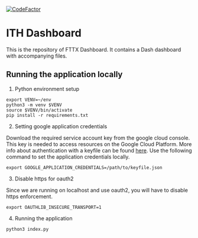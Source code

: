 [![CodeFactor](https://www.codefactor.io/repository/github/vwt-digital/fttx-dashboard/badge)](https://www.codefactor.io/repository/github/vwt-digital/fttx-dashboard)
# ITH Dashboard

This is the repository of FTTX Dashboard. It contains a Dash dashboard with accompanying files.

## Running the application locally

1. Python environment setup

```
export VENV=~/env
python3 -m venv $VENV
source $VENV/bin/activate
pip install -r requirements.txt
```

2. Setting google application credentials

Download the required service account key from the google cloud console. This key is needed to access resources on the Google Cloud Platform. More info about authentication with a keyfile can be found [here](https://cloud.google.com/docs/authentication/getting-started). Use the following command to set the application credentials locally.

```
export GOOGLE_APPLICATION_CREDENTIALS=/path/to/keyfile.json
```

3. Disable https for oauth2

Since we are running on localhost and use oauth2, you will have to disable https enforcement.

```
export OAUTHLIB_INSECURE_TRANSPORT=1
```

4. Running the application

```
python3 index.py
```
